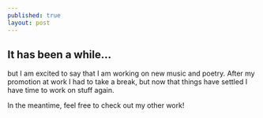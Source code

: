 ```yaml
---
published: true
layout: post
---
```

<h2>It has been a while...</h2>

but I am excited to say that I am working on new music and poetry. After my promotion at work I had to take a break, but now that things have settled I have time to work on stuff again.

In the meantime, feel free to check out my other work!
